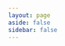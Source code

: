 ```yaml
---
layout: page
aside: false
sidebar: false
---
```

<script setup>
import {
  VPTeamPage,
  VPTeamPageTitle,
  VPTeamMembers
} from 'vitepress/theme'

const members = [
  {
    avatar: './giseldo.png',
    name: 'Giseldo Neo',
    title: 'Criador do blog',
    links: [
      { icon: 'github', link: 'https://github.com/giseldo' },
      { icon: 'twitter', link: 'https://x.com/@giseldoneo' }
    ]
  },
]
</script>

<VPTeamPage>
  <VPTeamPageTitle>
    <template #title>
      Nosso Time
    </template>
  </VPTeamPageTitle>
  <VPTeamMembers
    :members="members"
  />
</VPTeamPage>